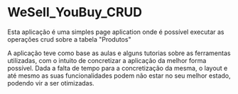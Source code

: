 # WeSell_YouBuy_CRUD
Esta aplicação é uma simples page aplication onde é possível executar as operações crud sobre a tabela "Produtos"

A aplicação teve como base as aulas e alguns tutorias sobre as ferramentas utilizadas, com o intuito de concretizar a aplicação da melhor forma possível. Dada a falta de tempo para a concretização da mesma, o layout e até mesmo as suas funcionalidades podem não estar no seu melhor estado, podendo vir a ser otimizadas.
